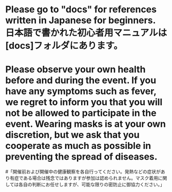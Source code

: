 # Please go to "docs" for references written in Japanese for beginners.<BR>日本語で書かれた初心者用マニュアルは[docs]フォルダにあります。
# Please observe your own health before and during the event. If you have any symptoms such as fever, we regret to inform you that you will not be allowed to participate in the event. Wearing masks is at your own discretion, but we ask that you cooperate as much as possible in preventing the spread of diseases.

#「開催前および開催中の健康観察を各自行ってください。発熱などの症状があり有症である場合は残念ではありますが参加は認められません。マスク着用に関しては各自の判断にお任せしますが、可能な限りの密防止に御協力ください。」
